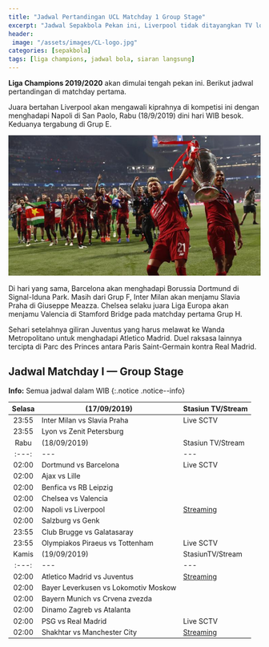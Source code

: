 ```yaml
---
title: "Jadwal Pertandingan UCL Matchday 1 Group Stage"
excerpt: "Jadwal Sepakbola Pekan ini, Liverpool tidak ditayangkan TV lokal"
header:
 image: "/assets/images/CL-logo.jpg"
categories: [sepakbola]
tags: [liga champions, jadwal bola, siaran langsung]
---
```


**Liga Champions 2019/2020** akan dimulai tengah pekan ini. Berikut jadwal pertandingan di matchday pertama.

Juara bertahan Liverpool akan mengawali kiprahnya di kompetisi ini dengan menghadapi Napoli di San Paolo, Rabu (18/9/2019) dini hari WIB besok. Keduanya tergabung di Grup E.

[![Liverpool Champions](/assets/images/Liverpool.jpg)](assets/images/Liverpool.jpg)

Di hari yang sama, Barcelona akan menghadapi Borussia Dortmund di Signal-Iduna Park. Masih dari Grup F, Inter Milan akan menjamu Slavia Praha di Giuseppe Meazza. Chelsea selaku juara Liga Europa akan menjamu Valencia di Stamford Bridge pada matchday pertama Grup H.

Sehari setelahnya giliran Juventus yang harus melawat ke Wanda Metropolitano untuk menghadapi Atletico Madrid. Duel raksasa lainnya tercipta di Parc des Princes antara Paris Saint-Germain kontra Real Madrid.

## Jadwal Matchday I — Group Stage

**Info:** Semua jadwal dalam WIB
{:.notice .notice--info}

|Selasa|(17/09/2019)|Stasiun TV/Stream|
|:---:|---|---|
|23:55|Inter Milan vs Slavia Praha|Live SCTV|
|23:55|Lyon vs Zenit Petersburg||
|Rabu|(18/09/2019)|Stasiun TV/Stream|
|:---:|---|---|
|02:00|Dortmund vs Barcelona|Live SCTV|
|02:00|Ajax vs Lille||
|02:00|Benfica vs RB Leipzig||
|02:00|Chelsea vs Valencia||
|02:00|Napoli vs Liverpool|[Streaming](/liverpool)|
|02:00|Salzburg vs Genk||
|23:55|Club Brugge vs Galatasaray||
|23:55|Olympiakos Piraeus vs Tottenham|Live SCTV|
|Kamis|(19/09/2019)|StasiunTV/Stream|
|:---:|---|---|
|02:00|Atletico Madrid vs Juventus|[Streaming](#juventus)|
|02:00|Bayer Leverkusen vs Lokomotiv Moskow||
|02:00|Bayern Munich vs Crvena zvezda||
|02:00|Dinamo Zagreb vs Atalanta||
|02:00|PSG vs Real Madrid|Live SCTV|
|02:00|Shakhtar vs Manchester City|[Streaming](#city)|
